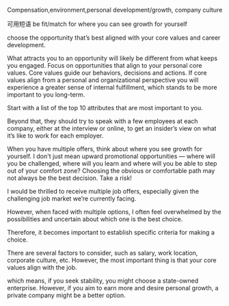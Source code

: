 

Compensation,environment,personal development/growth, company culture

可用短语
be fit/match for
where you can see growth for yourself

choose the opportunity that’s best aligned with your core values and career development.

What attracts you to an opportunity will likely be different from what keeps you engaged. Focus on opportunities that align to your personal core values. Core values guide our behaviors, decisions and actions. If core values align from a personal and organizational perspective you will experience a greater sense of internal fulfillment, which stands to be more important to you long-term. 

Start with a list of the top 10 attributes that are most important to you.

Beyond that, they should try to speak with a few employees at each company, either at the interview or online, to get an insider’s view on what it’s like to work for each employer. 

When you have multiple offers, think about where you see growth for yourself. I don't just mean upward promotional opportunities — where will you be challenged, where will you learn and where will you be able to step out of your comfort zone? Choosing the obvious or comfortable path may not always be the best decision. Take a risk! 



I would be thrilled to receive multiple job offers, especially given the challenging job market we’re currently facing.

However, when faced with multiple options, I often feel overwhelmed by the possibilities and uncertain about which one is the best choice.

Therefore, it becomes important to establish specific criteria for making a choice.

There are several factors to consider, such as salary, work location, corporate culture, etc. However, the most important thing is that your core values align with the job.

which means, if you seek stability, you might choose a state-owned enterprise. However, if you aim to earn more and desire personal growth, a private company might be a better option.

